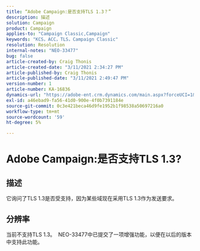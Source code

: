 ```yaml
---
title: “Adobe Campaign:是否支持TLS 1.3？”
description: 描述
solution: Campaign
product: Campaign
applies-to: "Campaign Classic,Campaign"
keywords: "KCS，ACC，TLS，Campaign Classic"
resolution: Resolution
internal-notes: "NEO-33477"
bug: false
article-created-by: Craig Thonis
article-created-date: "3/11/2021 2:34:27 PM"
article-published-by: Craig Thonis
article-published-date: "3/11/2021 2:49:47 PM"
version-number: 1
article-number: KA-16836
dynamics-url: "https://adobe-ent.crm.dynamics.com/main.aspx?forceUCI=1&pagetype=entityrecord&etn=knowledgearticle&id=438996dd-7682-eb11-a812-000d3a3b2c6b"
exl-id: a46ebad9-fa56-41d0-900e-4f0b7391184e
source-git-commit: 0c3e421beca46d9fe1952b1f98538a50697216a0
workflow-type: tm+mt
source-wordcount: '59'
ht-degree: 5%

---
```


# Adobe Campaign:是否支持TLS 1.3?

## 描述


它询问了TLS 1.3是否受支持，因为某些域现在采用TLS 1.3作为发送要求。


## 分辨率


当前不支持TLS 1.3。  NEO-33477中已提交了一项增强功能，以便在以后的版本中支持此功能。
